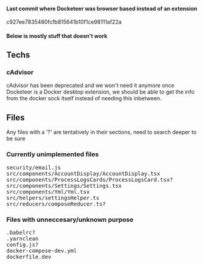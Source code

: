 
<h4>Last commit where Docketeer was browser based instead of an extension</h4>
c927ee7835480fcfb815641b10f1ce98111af22a

<h4>Below is mostly stuff that doesn't work</h4>

<h2>Techs</h2>
<h3>cAdvisor</h3>
cAdvisor has been deprecated and we won't need it anymore once Docketeer is a Docker desktop extension, we should be able to get the info from the docker sock itself instead of needing this inbetween.

<h2>Files</h2>
Any files with a '?' are tentatively in their sections, need to search deeper to be sure

<h3>Currently unimplemented files</h3>
<pre>
security/email.js
src/components/AccountDisplay/AccountDisplay.tsx
src/components/ProcessLogsCards/ProcessLogsCard.tsx?
src/components/Settings/Settings.tsx
src/components/Yml/Yml.tsx
src/helpers/settingsHelper.ts
src/reducers/composeReducer.ts?
</pre>

<h3>Files with unneccesary/unknown purpose</h3>
<pre>
.babelrc?
.yarnclean
config.js?
docker-compose-dev.yml
dockerfile.dev
</pre>